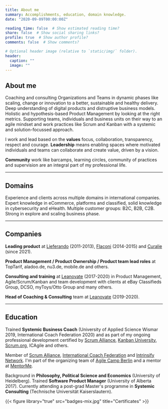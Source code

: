 ```yaml
---
title: About me
summary: Accomplishments, education, domain knowledge.
date: "2020-09-09T00:00:00Z"

reading_time: false  # Show estimated reading time?
share: false  # Show social sharing links?
profile: true  # Show author profile?
comments: false  # Show comments?

# Optional header image (relative to `static/img/` folder).
header:
  caption: ""
  image: ""
---
```


## About me ##

Coaching and consulting Organizations and Teams in dynamic phases like scaling, change or innovation to a better, sustainable and healthy delivery. Deep understanding of digital products and distruptive business models. Holistic and hypothesis-based Product Management by looking at the right metrics. Supporting teams, individuals and business units on their way to an agile mindset and work practices like Scrum and Kanban with a systemic and solution-focussed approach.

I work and lead based on the **values** focus, collaboration, transparency, respect and courage. 
**Leadership** means enabling spaces where motivated individuals and teams can collaborate and create value, driven by a vision.

**Community** work like barcamps, learning circles, community of practices and supervision are an integral part of my professional life.

---

## Domains ##

Experience and clients across multiple domains in international companies. Expert knowledge in eCommerce, platforms and classified, solid knowledge in cybersecurity and eHealth. Multiple customer groups: B2C, B2B, C2B. Strong in explore and scaling business phase.

---

## Companies ##
**Leading product** at [Lieferando](https://www.lieferando.de/) (2011-2013), [Flaconi](https://www.flaconi.de/) (2014-2015) and [Curalie](https://www.curalie.com) (since 2021). 

**Product Management / Product Ownership / Product team lead roles** at TopTarif, aladoo.de, nu3.de, mobile.de and others.

**Consulting and training** at [Leanovate](https://www.leanovate.de) (2017-2020) in Product Management, Agile/Scrum/Kanban and team development with clients at eBay Classifieds Group, DCSO, myToys/Otto Group and many others. 

**Head of Coaching & Consulting** team at [Leanovate](https://www.leanovate.de/services/coaching-consulting/) (2019-2020).

---

## Education ## 

Trained **Systemic Business Coach** (University of Applied Science Wismar 2019, International Coach Federation 2020) and as part of my ongoing professional development certified by [Scrum Alliance](https://www.scrumalliance.org/community/profile/mstahl7), [Kanban University](https://edu.kanban.university/users/martin-stahl), [Scrum.org](https://www.scrum.org/user/251980), ICAgile and others. 

Member of [Scrum Alliance](https://www.scrumalliance.org/), [International Coach Federation](https://coachfederation.org/) and [Intrinsify Network](https://intrinsify.de). I'm part of the organizing team of [Agile Camp Berlin](https://agile-camp-berlin.com/) and a mentor at [MentorMe](https://mentorme-ngo.org/). 

Background in **Philosophy, Political Science and Economics** (University of Heidelberg). Trained **Software Product Manager** (University of Alberta 2017). Currently attending a post-grad Master's programme in **Systemic Consulting** (Technische Universität Kaiserslautern).

{{< figure library="true" src="badges-mix.jpg" title="Certificates" >}}
